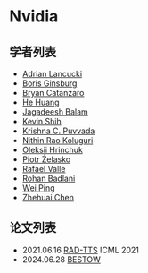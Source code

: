 # Nvidia

## 学者列表

- [Adrian Lancucki](../Authors/Adrian_Lancucki.md)
- [Boris Ginsburg](../../Authors/Boris_Ginsburg.md)
- [Bryan Catanzaro](../Authors/Bryan_Catanzaro.md)
- [He Huang](../../Authors/He_Huang.md)
- [Jagadeesh Balam](../../Authors/Jagadeesh_Balam.md)
- [Kevin Shih](../Authors/Kevin_Shih.md)
- [Krishna C. Puvvada](../../Authors/Krishna_C._Puvvada.md)
- [Nithin Rao Koluguri](../../Authors/Nithin_Rao_Koluguri.md)
- [Oleksii Hrinchuk](../../Authors/Oleksii_Hrinchuk.md)
- [Piotr Żelasko](../../Authors/Piotr_Żelasko.md)
- [Rafael Valle](../Authors/Rafael_Valle.md)
- [Rohan Badlani](../Authors/Rohan_Badlani.md)
- [Wei Ping](../Authors/Wei_Ping.md)
- [Zhehuai Chen](../../Authors/Zhehuai_Chen.md)

## 论文列表

- 2021.06.16 [RAD-TTS](../Models/TTS2_Acoustic/2021.06.16_RAD-TTS.md) ICML 2021
- 2024.06.28 [BESTOW](../Models/Speech_LLM/2024.06.28_BESTOW.md)